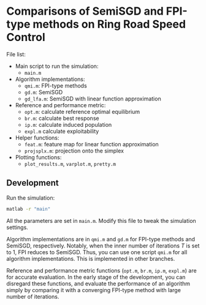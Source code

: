 # Comparisons of SemiSGD and FPI-type methods on Ring Road Speed Control

File list:

- Main script to run the simulation:
    - `main.m`
- Algorithm implementations:
    - `qmi.m`: FPI-type methods
    - `gd.m`: SemiSGD
    - `gd_lfa.m`: SemiSGD with linear function approximation
- Reference and performance metric:
    - `opt.m`: calculate reference optimal equilibrium
    - `br.m`: calculate best response
    - `ip.m`: calculate induced population
    - `expl.m` calculate exploitability
- Helper functions:
    - `feat.m`: feature map for linear function approximation
    - `projsplx.m`: projection onto the simplex
- Plotting functions:
    - `plot_results.m`, `varplot.m`, `pretty.m`

## Development

Run the simulation:

```bash
matlab -r "main"
```

All the parameters are set in `main.m`. Modify this file to tweak the simulation settings.

Algorithm implementations are in `qmi.m` and `gd.m` for FPI-type methods and SemiSGD, respectively.
Notably, when the inner number of iterations $T$ is set to 1, FPI reduces to SemiSGD. Thus, you can use one script `qmi.m` for all algorithm implementations. This is implemented in other branches.

Reference and performance metric functions (`opt.m`, `br.m`, `ip.m`, `expl.m`) are for accurate evaluation. 
In the early stage of the development, you can disregard these functions, and evaluate the performance of an algorithm simply by comparing it with a converging FPI-type method with large number of iterations.
